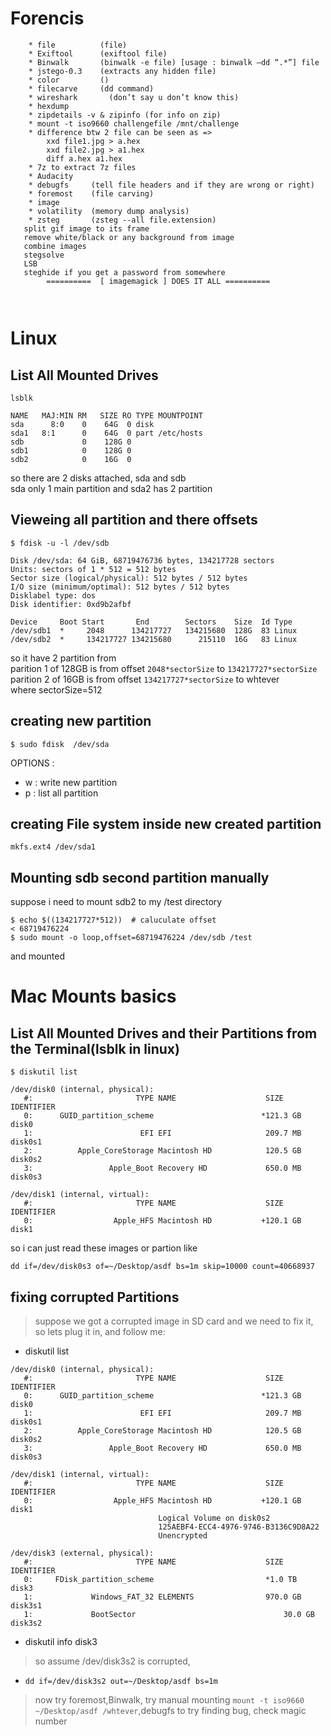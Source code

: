 # Forencis

```
    * file          (file)
    * Exiftool      (exiftool file)
    * Binwalk       (binwalk -e file) [usage : binwalk —dd “.*”] file
    * jstego-0.3    (extracts any hidden file)
    * color         ()
    * filecarve     (dd command)
    * wireshark       (don’t say u don’t know this)
    * hexdump
    * zipdetails -v & zipinfo (for info on zip)
    * mount -t iso9660 challengefile /mnt/challenge
    * difference btw 2 file can be seen as =>   
        xxd file1.jpg > a.hex
        xxd file2.jpg > a1.hex
        diff a.hex a1.hex
    * 7z to extract 7z files
    * Audacity 
    * debugfs     (tell file headers and if they are wrong or right)
    * foremost    (file carving)
    * image 
    * volatility  (memory dump analysis)
    * zsteg       (zsteg --all file.extension)
   split gif image to its frame
   remove white/black or any background from image
   combine images
   stegsolve
   LSB
   steghide if you get a password from somewhere 
        ==========  [ imagemagick ] DOES IT ALL ==========



```

# Linux

## List All Mounted Drives 

```
lsblk

NAME   MAJ:MIN RM   SIZE RO TYPE MOUNTPOINT
sda      8:0    0    64G  0 disk 
sda1   8:1      0    64G  0 part /etc/hosts
sdb             0    128G 0
sdb1            0    128G 0
sdb2            0    16G  0
```
so there are 2 disks attached, sda and sdb <br/>
sda only 1 main partition and sda2 has 2 partition

## Vieweing all partition and there offsets 

```
$ fdisk -u -l /dev/sdb

Disk /dev/sda: 64 GiB, 68719476736 bytes, 134217728 sectors
Units: sectors of 1 * 512 = 512 bytes
Sector size (logical/physical): 512 bytes / 512 bytes
I/O size (minimum/optimal): 512 bytes / 512 bytes
Disklabel type: dos
Disk identifier: 0xd9b2afbf

Device     Boot Start       End        Sectors    Size  Id Type
/dev/sdb1  *     2048      134217727   134215680  128G  83 Linux
/dev/sdb2  *     134217727 134215680      215110  16G   83 Linux

```
so it have 2 partition from<br/>
parition 1 of 128GB is from offset `2048*sectorSize` to `134217727*sectorSize`<br/>
parition 2 of 16GB is from offset `134217727*sectorSize` to whtever<br/>
where sectorSize=512


## creating new partition

```
$ sudo fdisk  /dev/sda
```

OPTIONS :
* w : write new partition
* p : list all partition


## creating File system inside new created partition

```
mkfs.ext4 /dev/sda1
```


## Mounting sdb second partition manually 

suppose i need to mount sdb2 to my /test directory
```
$ echo $((134217727*512))  # caluculate offset
< 68719476224
$ sudo mount -o loop,offset=68719476224 /dev/sdb /test
```
and mounted


# Mac Mounts basics


## List All Mounted Drives and their Partitions from the Terminal(lsblk in linux)

```
$ diskutil list

/dev/disk0 (internal, physical):
   #:                       TYPE NAME                    SIZE       IDENTIFIER
   0:      GUID_partition_scheme                        *121.3 GB   disk0
   1:                        EFI EFI                     209.7 MB   disk0s1
   2:          Apple_CoreStorage Macintosh HD            120.5 GB   disk0s2
   3:                 Apple_Boot Recovery HD             650.0 MB   disk0s3

/dev/disk1 (internal, virtual):
   #:                       TYPE NAME                    SIZE       IDENTIFIER
   0:                  Apple_HFS Macintosh HD           +120.1 GB   disk1

```
so i can just read these images or partion like

`dd if=/dev/disk0s3 of=~/Desktop/asdf bs=1m skip=10000 count=40668937`


## fixing corrupted Partitions

> suppose we got a corrupted image in SD card and we need to fix it, so lets plug it in, and follow me:

* diskutil list
```
/dev/disk0 (internal, physical):
   #:                       TYPE NAME                    SIZE       IDENTIFIER
   0:      GUID_partition_scheme                        *121.3 GB   disk0
   1:                        EFI EFI                     209.7 MB   disk0s1
   2:          Apple_CoreStorage Macintosh HD            120.5 GB   disk0s2
   3:                 Apple_Boot Recovery HD             650.0 MB   disk0s3

/dev/disk1 (internal, virtual):
   #:                       TYPE NAME                    SIZE       IDENTIFIER
   0:                  Apple_HFS Macintosh HD           +120.1 GB   disk1
                                 Logical Volume on disk0s2
                                 125AEBF4-ECC4-4976-9746-B3136C9D8A22
                                 Unencrypted

/dev/disk3 (external, physical):
   #:                       TYPE NAME                    SIZE       IDENTIFIER
   0:     FDisk_partition_scheme                         *1.0 TB      disk3
   1:             Windows_FAT_32 ELEMENTS                970.0 GB     disk3s1
   1:             BootSector			                     30.0 GB      disk3s2

```


* diskutil info disk3

> so assume /dev/disk3s2 is corrupted, 

* `dd if=/dev/disk3s2 out=~/Desktop/asdf bs=1m`

> now try foremost,Binwalk, try manual mounting `mount -t iso9660 ~/Desktop/asdf /whtever`,debugfs to try finding bug, check magic number









